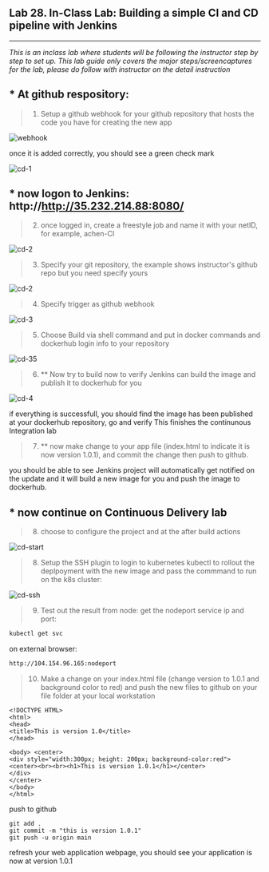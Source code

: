 ## Lab 28.  In-Class Lab: Building a simple CI and CD pipeline with Jenkins
___

_This is an inclass lab where students will be following the instructor step by step to set up._
_This lab guide only covers the major steps/screencaptures for the lab, please do follow with instructor on the detail instruction_

## * At github respository:

> 1. Setup a github webhook for your github repository that hosts the code you have for creating the new app

![webhook](https://github.com/alexchenuw/devopslabs/blob/main/Lab-28/lab28_1.png)

once it is added correctly, you should see a green check mark

![cd-1](https://github.com/alexchenuw/devopslabs/blob/main/Lab-28/lab28_2.png)

## * now logon to Jenkins: http://http://35.232.214.88:8080/

> 2. once logged in, create a freestyle job and name it with your netID, for example, achen-CI

![cd-2](https://github.com/alexchenuw/devopslabs/blob/main/Lab-28/lab28_3.png)


> 3. Specify your git repository, the example shows instructor's github repo but you need specify yours

![cd-2](https://github.com/alexchenuw/devopslabs/blob/main/Lab-28/lab28_4.png)


> 4. Specify trigger as github webhook

![cd-3](https://github.com/alexchenuw/devopslabs/blob/main/Lab-28/lab28_5.png)

> 5. Choose Build via shell command and put in docker commands and dockerhub login info to your repository

![cd-35](https://github.com/alexchenuw/devopslabs/blob/main/Lab-28/lab28_6.png)


> 6. ** Now try to build now to verify Jenkins can build the image and publish it to dockerhub for you


![cd-4](https://github.com/alexchenuw/devopslabs/blob/main/Lab-28/lab28_7.png)

if everything is successfull, you should find the image has been published at your dockerhub repository, go and verify
This finishes the continunous Integration lab

> 7. ** now make change to your app file (index.html to indicate it is now version 1.0.1), and commit the change then push to github.

you should be able to see Jenkins project will automatically get notified on the update and it will build a new image for you and push the image to dockerhub.


## * now continue on Continuous Delivery lab

> 8. choose to configure the project and at the after build actions

![cd-start](https://github.com/alexchenuw/devopslabs/blob/main/Lab-28/lab28_cd_11.png)

> 8. Setup the SSH plugin to login to kubernetes kubectl to rollout the deplpoyment with the new image and pass the commmand to run on the k8s cluster:


![cd-ssh](https://github.com/alexchenuw/devopslabs/blob/main/Lab-28/lab28_cd_21.png)


> 9. Test out the result from node:
get the nodeport service ip and port:
```bash
kubectl get svc
```
on external browser:
```bash
http://104.154.96.165:nodeport
```

>10. Make a change on your index.html file (change version to 1.0.1 and background color to red) and push the new files to github
on your file folder at your local workstation
```
<!DOCTYPE HTML> 
<html> 
<head> 
<title>This is version 1.0</title> 
</head> 
 
<body> <center>
<div style="width:300px; height: 200px; background-color:red">
<center><br><br><h1>This is version 1.0.1</h1></center>
</div> 
</center>
</body> 
</html> 
```
push to github
```
git add .
git commit -m "this is version 1.0.1"
git push -u origin main
```

refresh your web application webpage, you should see your application is now at version 1.0.1



